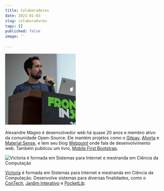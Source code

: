 ```yaml
---
title: Colaboradores
date: 2021-01-03
slug: colaboradores
tags: []
published: false
image: ''

---
```

![Alexandre Magno é desenvolvedor web há mais de 20 anos e ativo na comunidade open-source](/88840.jpg "Alexandre Magno")

Alexandre Magno é desenvolvedor web há quase 20 anos e membro ativo da comunidade Open-Source. Ele mantém projetos como o [Gitpay](https://gitpay.me "Gitpay"), [Ahorta](https://ahorta.io "Ahorta") e [Material Sense](https://github.com/alexanmtz/material-sense "Material Sense"), e tem seu blog [Webpoint](https://alexandremagno.net "Blog do Alexandre Magno - Webpoint") onde fala de desenvolvimento web. Também publicou um livro, [Mobile First Bootstrap](https://www.packtpub.com/product/mobile-first-bootstrap/9781783285792 "Livro do Mobile First Bootstrap").

![Victoria é formada em Sistemas para Internet e mestranda em Ciência da Computação](https://avatars.githubusercontent.com/u/47799125?v=4)

[Victoria](https://vyk1.github.io/ "Portifolio") é formada em Sistemas para Internet e mestranda em Ciência da Computação. Desenvolve sistemas para diversas finalidades, como o [ConTech](https://contech-cbs.web.app "ConTech"), [Jardim Interativo](https://jardim-interativo.web.app/ "Jardim Interativo") e [PocketLib](https://pocketlib.netlify.app/ "PocketLib").
